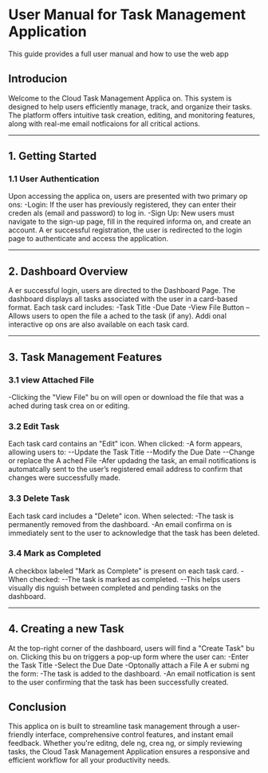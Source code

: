 
# User Manual for Task Management Application 

This guide provides a full user manual and how to use the web app
## Introducion
Welcome to the Cloud Task Management Applica on. This system is designed to help users 
efficiently manage, track, and organize their tasks. The platform offers intuitive task creation, 
editing, and monitoring features, along with real-me email notficaions for all critical actions.

---

## 1. Getting Started
### 1.1 User Authentication
Upon accessing the applica on, users are presented with two primary op ons: 
-Login: If the user has previously registered, they can enter their creden als (email and 
password) to log in. 
-Sign Up: New users must navigate to the sign-up page, fill in the required informa on, 
and create an account. A er successful registration, the user is redirected to the login 
page to authenticate and access the application.

---
## 2. Dashboard Overview
A er successful login, users are directed to the Dashboard Page. The dashboard displays all 
tasks associated with the user in a card-based format. 
Each task card includes: 
-Task Title 
-Due Date 
-View File Button – Allows users to open the file a ached to the task (if any). 
Addi onal interactive op ons are also available on each task card.

---
## 3. Task Management Features
### 3.1 view Attached File
-Clicking the "View File" bu on will open or download the file that was a ached during 
task crea on or editing.
### 3.2 Edit Task
Each task card contains an "Edit" icon. When clicked: 
-A form appears, allowing users to: 
 --Update the Task Title 
 --Modify the Due Date 
 --Change or replace the A ached File 
-Afer updadng the task, an email notifications is automatcally sent to the user’s 
registered email address to confirm that changes were successfully made.
### 3.3 Delete Task
Each task card includes a "Delete" icon. When selected: 
-The task is permanently removed from the dashboard. 
-An email confirma on is immediately sent to the user to acknowledge that the task has 
been deleted.
### 3.4 Mark as Completed
A checkbox labeled "Mark as Complete" is present on each task card. 
-When checked: 
--The task is marked as completed. 
--This helps users visually dis nguish between completed and pending tasks on the 
dashboard.

---

## 4. Creating a new Task
At the top-right corner of the dashboard, users will find a "Create Task" bu on. Clicking this 
bu on triggers a pop-up form where the user can: 
-Enter the Task Title 
-Select the Due Date 
-Optonally attach a File 
A er submi ng the form: 
-The task is added to the dashboard. 
-An email notfication is sent to the user confirming that the task has been successfully 
created.
## Conclusion
This applica on is built to streamline task management through a user-friendly interface, 
comprehensive control features, and instant email feedback. Whether you're editng, dele ng, 
crea ng, or simply reviewing tasks, the Cloud Task Management Application ensures a 
responsive and efficient workflow for all your productivity needs.


